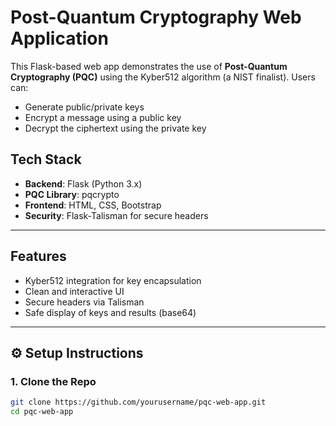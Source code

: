 # Post-Quantum Cryptography Web Application

This Flask-based web app demonstrates the use of **Post-Quantum Cryptography (PQC)** using the Kyber512 algorithm (a NIST finalist). Users can:

- Generate public/private keys
- Encrypt a message using a public key
- Decrypt the ciphertext using the private key

## Tech Stack

- **Backend**: Flask (Python 3.x)
- **PQC Library**: pqcrypto
- **Frontend**: HTML, CSS, Bootstrap
- **Security**: Flask-Talisman for secure headers

---

## Features

- Kyber512 integration for key encapsulation
- Clean and interactive UI
- Secure headers via Talisman
- Safe display of keys and results (base64)

---

## ⚙️ Setup Instructions

### 1. Clone the Repo
```bash
git clone https://github.com/yourusername/pqc-web-app.git
cd pqc-web-app

